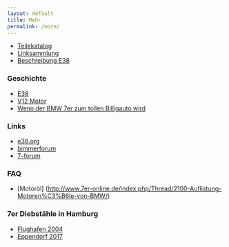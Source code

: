 ```yaml
---
layout: default
title: Mehr
permalink: /more/
---
```


* [Teilekatalog](http://de.bmwfans.info/vin/decoder?vin=DH38229)
* [Linksammlung](http://www.7-forum.com/links/index1.php?site=vcat&cat=4)
* [Beschreibung E38](http://www.7-forum.com/modelle/e38/)

### Geschichte
* [E38](http://www.7-forum.com/modelle/e38/index.php)
* [V12 Motor](http://www.7-forum.com/modelle/v12-geschichte.php)
* [Wenn der BMW 7er zum tollen Billigauto wird](https://www.welt.de/motor/fahrberichte-tests/oldtimer/article162896916/Wenn-der-BMW-7er-zum-tollen-Billigauto-wird.html)

### Links
* [e38.org](http://e38.org/)
* [bimmerforum](https://www.bimmerforums.com/forum/forumdisplay.php?274-1995-2001-(E38))
* [7-forum](http://www.7-forum.com/forum/bmw-7er-modelle/bmw-7er-modell-e38/)

### FAQ
* [Motoröl] (http://www.7er-online.de/index.php/Thread/2100-Auflistung-Motoren%C3%B6le-von-BMW/)

### 7er Diebstähle in Hamburg
* [Flughafen 2004](http://www.7-forum.com/forum/18/diebstahl-hamburg-flughafen-meines-e32-750il-26350.html)
* [Eppendorf 2017](http://www.7-forum.com/forum/18/achtung-grauer-b9-e23-heute-gestohlen-227457.html)
